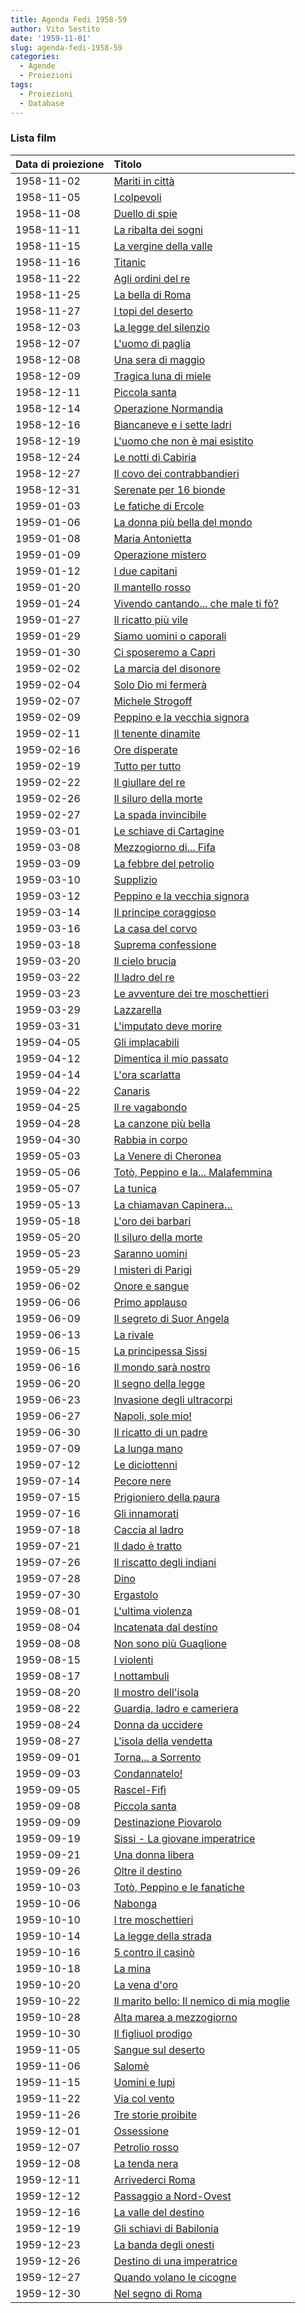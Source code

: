 ```yaml
---
title: Agenda Fedi 1958-59
author: Vito Sestito
date: '1959-11-01'
slug: agenda-fedi-1958-59
categories:
  - Agende
  - Proiezioni
tags:
  - Proiezioni
  - Database
---
```



### Lista film

|Data di proiezione |Titolo                                   |
|:------------------|:----------------------------------------|
|1958-11-02         |[Mariti in città](https://www.imdb.com/title/tt0050690/)|
|1958-11-05         |[I colpevoli](https://www.imdb.com/title/tt0049085/)|
|1958-11-08         |[Duello di spie](https://www.imdb.com/title/tt0048588/)|
|1958-11-11         |[La ribalta dei sogni](https://www.imdb.com/title/tt0121665/)|
|1958-11-15         |[La vergine della valle](https://www.imdb.com/title/tt0048805/)|
|1958-11-16         |[Titanic](https://www.imdb.com/title/tt0046435/)|
|1958-11-22         |[Agli ordini del re](https://www.imdb.com/title/tt0050108/)|
|1958-11-25         |[La bella di Roma](https://www.imdb.com/title/tt0047870/)|
|1958-11-27         |[I topi del deserto](https://www.imdb.com/title/tt0045679/)|
|1958-12-03         |[La legge del silenzio](https://www.imdb.com/title/tt0041181/)|
|1958-12-07         |[L'uomo di paglia](https://www.imdb.com/title/tt0051142/)|
|1958-12-08         |[Una sera di maggio](https://www.imdb.com/title/tt0170559/)|
|1958-12-09         |[Tragica luna di miele](https://www.imdb.com/title/tt0032571/)|
|1958-12-11         |[Piccola santa](https://www.imdb.com/title/tt0047352/)|
|1958-12-14         |[Operazione Normandia](https://www.imdb.com/title/tt0049117/)|
|1958-12-16         |[Biancaneve e i sette ladri](https://www.imdb.com/title/tt0041173/)|
|1958-12-19         |[L'uomo che non è mai esistito](https://www.imdb.com/title/tt0049471/)|
|1958-12-24         |[Le notti di Cabiria](https://www.imdb.com/title/tt0050783/)|
|1958-12-27         |[Il covo dei contrabbandieri](https://www.imdb.com/title/tt0048387/)|
|1958-12-31         |[Serenate per 16 bionde](https://www.imdb.com/title/tt0049739/)|
|1959-01-03         |[Le fatiche di Ercole](https://www.imdb.com/title/tt0050381/)|
|1959-01-06         |[La donna più bella del mondo](https://www.imdb.com/title/tt0048006/)|
|1959-01-08         |[Maria Antonietta](https://www.imdb.com/title/tt0048355/)|
|1959-01-09         |[Operazione mistero](https://www.imdb.com/title/tt0047073/)|
|1959-01-12         |[I due capitani](https://www.imdb.com/title/tt0048056/)|
|1959-01-20         |[Il mantello rosso](https://www.imdb.com/title/tt0048349/)|
|1959-01-24         |[Vivendo cantando... che male ti fò?](https://www.imdb.com/title/tt0051146/)|
|1959-01-27         |[Il ricatto più vile](https://www.imdb.com/title/tt0049656/)|
|1959-01-29         |[Siamo uomini o caporali](https://www.imdb.com/title/tt0048617/)|
|1959-01-30         |[Ci sposeremo a Capri](https://www.imdb.com/title/tt0049075/)|
|1959-02-02         |[La marcia del disonore](https://www.imdb.com/title/tt0045097/)|
|1959-02-04         |[Solo Dio mi fermerà](https://www.imdb.com/title/tt0050990/)|
|1959-02-07         |[Michele Strogoff](https://www.imdb.com/title/tt0049501/)|
|1959-02-09         |[Peppino e la vecchia signora](https://www.imdb.com/title/tt0158847/)|
|1959-02-11         |[Il tenente dinamite](https://www.imdb.com/title/tt0045637/)|
|1959-02-16         |[Ore disperate](https://www.imdb.com/title/tt0047985/)|
|1959-02-19         |[Tutto per tutto](https://www.imdb.com/title/tt0043676/)|
|1959-02-22         |[Il giullare del re](https://www.imdb.com/title/tt0049096/)|
|1959-02-26         |[Il siluro della morte](https://www.imdb.com/title/tt0046877/)|
|1959-02-27         |[La spada invincibile](https://www.imdb.com/title/tt0216028/)|
|1959-03-01         |[Le schiave di Cartagine](https://www.imdb.com/title/tt0049723/)|
|1959-03-08         |[Mezzogiorno di... Fifa](https://www.imdb.com/title/tt0049593/)|
|1959-03-09         |[La febbre del petrolio](https://www.imdb.com/title/tt0032273/)|
|1959-03-10         |[Supplizio](https://www.imdb.com/title/tt0049652/)|
|1959-03-12         |[Peppino e la vecchia signora](https://www.imdb.com/title/tt0158847/)|
|1959-03-14         |[Il principe coraggioso](https://www.imdb.com/title/tt0047365/)|
|1959-03-16         |[La casa del corvo](https://www.imdb.com/title/tt0043782/)|
|1959-03-18         |[Suprema confessione](https://www.imdb.com/title/tt0049811/)|
|1959-03-20         |[Il cielo brucia](https://www.imdb.com/title/tt0050254/)|
|1959-03-22         |[Il ladro del re](https://www.imdb.com/title/tt0048259/)|
|1959-03-23         |[Le avventure dei tre moschettieri](https://www.imdb.com/title/tt0194682/)|
|1959-03-29         |[Lazzarella](https://www.imdb.com/title/tt0050628/)|
|1959-03-31         |[L'imputato deve morire](https://www.imdb.com/title/tt0048748/)|
|1959-04-05         |[Gli implacabili](https://www.imdb.com/title/tt0048691/)|
|1959-04-12         |[Dimentica il mio passato](https://www.imdb.com/title/tt0049145/)|
|1959-04-14         |[L'ora scarlatta](https://www.imdb.com/title/tt0049718/)|
|1959-04-22         |[Canaris](https://www.imdb.com/title/tt0046819/)|
|1959-04-25         |[Il re vagabondo](https://www.imdb.com/title/tt0049909/)|
|1959-04-28         |[La canzone più bella](https://www.imdb.com/title/tt0050227/)|
|1959-04-30         |[Rabbia in corpo](https://www.imdb.com/title/tt0136484/)|
|1959-05-03         |[La Venere di Cheronea](https://www.imdb.com/title/tt0052351/)|
|1959-05-06         |[Totò, Peppino e la... Malafemmina](https://www.imdb.com/title/tt0049866/)|
|1959-05-07         |[La tunica](https://www.imdb.com/title/tt0046247/)|
|1959-05-13         |[La chiamavan Capinera…](https://www.imdb.com/title/tt0050248/)|
|1959-05-18         |[L'oro dei barbari](https://www.imdb.com/title/tt0297882/)|
|1959-05-20         |[Il siluro della morte](https://www.imdb.com/title/tt0046877/)|
|1959-05-23         |[Saranno uomini](https://www.imdb.com/title/tt0049741/)|
|1959-05-29         |[I misteri di Parigi](https://www.imdb.com/title/tt0187299/)|
|1959-06-02         |[Onore e sangue](https://www.imdb.com/title/tt0050801/)|
|1959-06-06         |[Primo applauso](https://www.imdb.com/title/tt0050860/)|
|1959-06-09         |[Il segreto di Suor Angela](https://www.imdb.com/title/tt0048597/)|
|1959-06-13         |[La rivale](https://www.imdb.com/title/tt0048556/)|
|1959-06-15         |[La principessa Sissi](https://www.imdb.com/title/tt0048624/)|
|1959-06-16         |[Il mondo sarà nostro](https://www.imdb.com/title/tt0048385/)|
|1959-06-20         |[Il segno della legge](https://www.imdb.com/title/tt0051087/)|
|1959-06-23         |[Invasione degli ultracorpi](https://www.imdb.com/title/tt0049366/)|
|1959-06-27         |[Napoli, sole mio!](https://www.imdb.com/title/tt0051979/)|
|1959-06-30         |[Il ricatto di un padre](https://www.imdb.com/title/tt0050897/)|
|1959-07-09         |[La lunga mano](https://www.imdb.com/title/tt0049845/)|
|1959-07-12         |[Le diciottenni](https://www.imdb.com/title/tt0047995/)|
|1959-07-14         |[Pecore nere](https://www.imdb.com/title/tt0049288/)|
|1959-07-15         |[Prigioniero della paura](https://www.imdb.com/title/tt0050383/)|
|1959-07-16         |[Gli innamorati](https://www.imdb.com/title/tt0048207/)|
|1959-07-18         |[Caccia al ladro](https://www.imdb.com/title/tt0048728/)|
|1959-07-21         |[Il dado è tratto](https://www.imdb.com/title/tt0050913/)|
|1959-07-26         |[Il riscatto degli indiani](https://www.imdb.com/title/tt0050299/)|
|1959-07-28         |[Dino](https://www.imdb.com/title/tt0050316/)|
|1959-07-30         |[Ergastolo](https://www.imdb.com/title/tt0045358/)|
|1959-08-01         |[L'ultima violenza](https://www.imdb.com/title/tt0051125/)|
|1959-08-04         |[Incatenata dal destino](https://www.imdb.com/title/tt0048203/)|
|1959-08-08         |[Non sono più Guaglione](https://www.imdb.com/title/tt0052009/)|
|1959-08-15         |[I violenti](https://www.imdb.com/title/tt0049849/)|
|1959-08-17         |[I nottambuli](https://www.imdb.com/title/tt0043357/)|
|1959-08-20         |[Il mostro dell'isola](https://www.imdb.com/title/tt0046097/)|
|1959-08-22         |[Guardia, ladro e cameriera](https://www.imdb.com/title/tt0051685/)|
|1959-08-24         |[Donna da uccidere](https://www.imdb.com/title/tt0049196/)|
|1959-08-27         |[L'isola della vendetta](https://www.imdb.com/title/tt0137437/)|
|1959-09-01         |[Torna... a Sorrento](https://www.imdb.com/title/tt0038183/)|
|1959-09-03         |[Condannatelo!](https://www.imdb.com/title/tt0045642/)|
|1959-09-05         |[Rascel-Fifì](https://www.imdb.com/title/tt0050887/)|
|1959-09-08         |[Piccola santa](https://www.imdb.com/title/tt0047352/)|
|1959-09-09         |[Destinazione Piovarolo](https://www.imdb.com/title/tt0047986/)|
|1959-09-19         |[Sissi - La giovane imperatrice](https://www.imdb.com/title/tt0049762/)|
|1959-09-21         |[Una donna libera](https://www.imdb.com/title/tt0168690/)|
|1959-09-26         |[Oltre il destino](https://www.imdb.com/title/tt0048210/)|
|1959-10-03         |[Totò, Peppino e le fanatiche](https://www.imdb.com/title/tt0052309/)|
|1959-10-06         |[Nabonga](https://www.imdb.com/title/tt0037115/)|
|1959-10-10         |[I tre moschettieri](https://www.imdb.com/title/tt0040876/)|
|1959-10-14         |[La legge della strada](https://www.imdb.com/title/tt0049448/)|
|1959-10-16         |[5 contro il casinò](https://www.imdb.com/title/tt0048077/)|
|1959-10-18         |[La mina](https://www.imdb.com/title/tt0050705/)|
|1959-10-20         |[La vena d'oro](https://www.imdb.com/title/tt0048779/)|
|1959-10-22         |[Il marito bello: Il nemico di mia moglie](https://www.imdb.com/title/tt0053105/)|
|1959-10-28         |[Alta marea a mezzogiorno](https://www.imdb.com/title/tt0050507/)|
|1959-10-30         |[Il figliuol prodigo](https://www.imdb.com/title/tt0048517/)|
|1959-11-05         |[Sangue sul deserto](https://www.imdb.com/title/tt0311012/)|
|1959-11-06         |[Salomè](https://www.imdb.com/title/tt0046269/)|
|1959-11-15         |[Uomini e lupi](https://www.imdb.com/title/tt0049905/)|
|1959-11-22         |[Via col vento](https://www.imdb.com/title/tt0031381/)|
|1959-11-26         |[Tre storie proibite](https://www.imdb.com/title/tt0044143/)|
|1959-12-01         |[Ossessione](https://www.imdb.com/title/tt0035160/)|
|1959-12-07         |[Petrolio rosso](https://www.imdb.com/title/tt0050797/)|
|1959-12-08         |[La tenda nera](https://www.imdb.com/title/tt0049014/)|
|1959-12-11         |[Arrivederci Roma](https://www.imdb.com/title/tt0050140/)|
|1959-12-12         |[Passaggio a Nord-Ovest](https://www.imdb.com/title/tt0032851/)|
|1959-12-16         |[La valle del destino](https://www.imdb.com/title/tt0038213/)|
|1959-12-19         |[Gli schiavi di Babilonia](https://www.imdb.com/title/tt0046328/)|
|1959-12-23         |[La banda degli onesti](https://www.imdb.com/title/tt0048981/)|
|1959-12-26         |[Destino di una imperatrice](https://www.imdb.com/title/tt0050974/)|
|1959-12-27         |[Quando volano le cicogne](https://www.imdb.com/title/tt0050634/)|
|1959-12-30         |[Nel segno di Roma](https://www.imdb.com/title/tt0051985/)|
